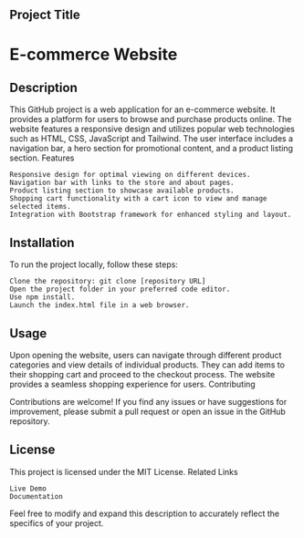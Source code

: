 <h2>Project Title</h2>

<h1>E-commerce Website</h1>

<h2>Description</h2>

This GitHub project is a web application for an e-commerce website. It provides a platform for users to browse and purchase products online. The website features a responsive design and utilizes popular web technologies such as HTML, CSS, JavaScript and Tailwind. The user interface includes a navigation bar, a hero section for promotional content, and a product listing section.
Features

    Responsive design for optimal viewing on different devices.
    Navigation bar with links to the store and about pages.
    Product listing section to showcase available products.
    Shopping cart functionality with a cart icon to view and manage selected items.
    Integration with Bootstrap framework for enhanced styling and layout.

<h2>Installation </h2>

To run the project locally, follow these steps:

    Clone the repository: git clone [repository URL]
    Open the project folder in your preferred code editor.
    Use npm install.
    Launch the index.html file in a web browser.

<h2>Usage</h2>

Upon opening the website, users can navigate through different product categories and view details of individual products. They can add items to their shopping cart and proceed to the checkout process. The website provides a seamless shopping experience for users.
Contributing

Contributions are welcome! If you find any issues or have suggestions for improvement, please submit a pull request or open an issue in the GitHub repository.

<h2>License</h2>

This project is licensed under the MIT License.
Related Links

    Live Demo
    Documentation

Feel free to modify and expand this description to accurately reflect the specifics of your project.
